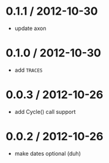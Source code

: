 
0.1.1 / 2012-10-30 
==================

  * update axon

0.1.0 / 2012-10-30 
==================

  * add `TRACES`

0.0.3 / 2012-10-26 
==================

  * add Cycle() call support

0.0.2 / 2012-10-26 
==================

  * make dates optional (duh)

